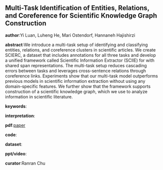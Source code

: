 ## Multi-Task Identification of Entities, Relations, and Coreference for Scientific Knowledge Graph Construction

**author**:Yi Luan, Luheng He, Mari Ostendorf, Hannaneh Hajishirzi

**abstract**:We introduce a multi-task setup of identifying and classifying entities, relations, and coreference clusters in scientific articles. We create SCIERC, a dataset that includes annotations for all three tasks and develop a unified framework called Scientific Information Extractor (SCIIE) for with shared span representations. The multi-task setup reduces cascading errors between tasks and leverages
cross-sentence relations through coreference links. Experiments show that our multi-task model outperforms previous models in scientific information extraction without using any domain-specific features. We further show that the framework supports construction of a scientific knowledge graph, which we use to analyze information in scientific literature.

**keywords**:

**interpretation**:

**pdf**:[paper](https://www.aclweb.org/anthology/D18-1360.pdf)

**code**:

**dataset**:

**ppt/video**:

**curator**:Ranran Chu